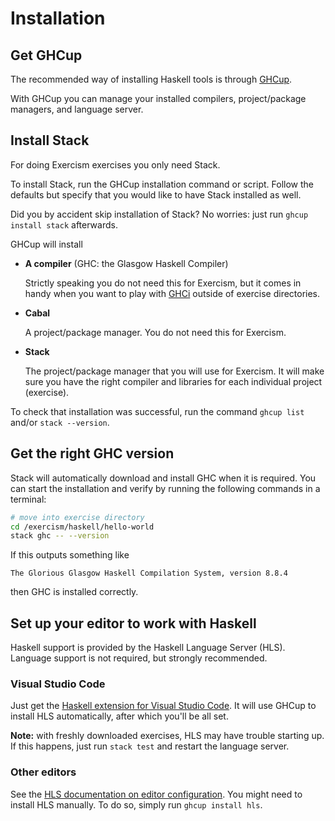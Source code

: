 # Installation


## Get GHCup

The recommended way of installing Haskell tools is through [GHCup][ghcup].

With GHCup you can manage your installed compilers, project/package managers, and language server.


## Install Stack

For doing Exercism exercises you only need Stack.

To install Stack, run the GHCup installation command or script.
Follow the defaults but specify that you would like to have Stack installed as well.

Did you by accident skip installation of Stack?
No worries: just run `ghcup install stack` afterwards.

GHCup will install

- **A compiler** (GHC: the Glasgow Haskell Compiler)

  Strictly speaking you do not need this for Exercism, but it comes in handy when you want to play with [GHCi][ghc-guide-ghci] outside of exercise directories.

- **Cabal**

  A project/package manager.
  You do not need this for Exercism.

- **Stack**

  The project/package manager that you will use for Exercism.
  It will make sure you have the right compiler and libraries for each individual project (exercise).

To check that installation was successful, run the command `ghcup list` and/or `stack --version`.


## Get the right GHC version

Stack will automatically download and install GHC when it is required.
You can start the installation and verify by running the following commands in a terminal:

```bash
# move into exercise directory
cd /exercism/haskell/hello-world
stack ghc -- --version
```

If this outputs something like

```
The Glorious Glasgow Haskell Compilation System, version 8.8.4
```

then GHC is installed correctly.


## Set up your editor to work with Haskell

Haskell support is provided by the Haskell Language Server (HLS).
Language support is not required, but strongly recommended.


### Visual Studio Code

Just get the [Haskell extension for Visual Studio Code][vscode-haskell].
It will use GHCup to install HLS automatically, after which you'll be all set.

**Note:** with freshly downloaded exercises, HLS may have trouble starting up.
If this happens, just run `stack test` and restart the language server.


### Other editors

See the [HLS documentation on editor configuration][hls-editor-config].
You might need to install HLS manually.
To do so, simply run `ghcup install hls`.


[ghc-guide-ghci]:
    https://downloads.haskell.org/ghc/latest/docs/users_guide/ghci.html
    "GHC User’s Guide: Using GHCi"
[ghcup]:
    https://www.haskell.org/ghcup/
    "Get GHCup"
[hls-editor-config]:
    https://haskell-language-server.readthedocs.io/en/latest/configuration.html#configuring-your-editor
    "Editor configuration for Haskell Language Server"
[vscode-haskell]:
    https://marketplace.visualstudio.com/items?itemName=haskell.haskell
    "Haskell extension for VS Code"
